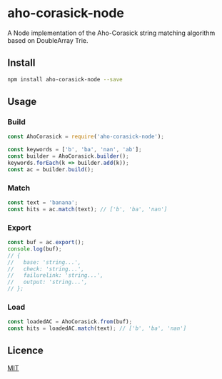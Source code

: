 aho-corasick-node
====

A Node implementation of the Aho-Corasick string matching algorithm based on DoubleArray Trie.

## Install

```bash
npm install aho-corasick-node --save
```

## Usage

### Build
```js
const AhoCorasick = require('aho-corasick-node');

const keywords = ['b', 'ba', 'nan', 'ab'];
const builder = AhoCorasick.builder();
keywords.forEach(k => builder.add(k));
const ac = builder.build();
```

### Match

```js
const text = 'banana';
const hits = ac.match(text); // ['b', 'ba', 'nan']
```

### Export

```js
const buf = ac.export();
console.log(buf);
// {
//   base: 'string...',
//   check: 'string...',
//   failurelink: 'string...',
//   output: 'string...',
// };
```

### Load

```js
const loadedAC = AhoCorasick.from(buf);
const hits = loadedAC.match(text); // ['b', 'ba', 'nan']
```

## Licence

[MIT](https://opensource.org/licenses/MIT)
